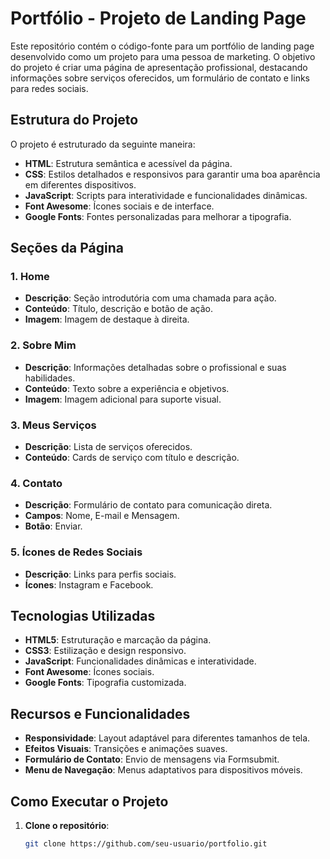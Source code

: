 # Portfólio - Projeto de Landing Page

Este repositório contém o código-fonte para um portfólio de landing page desenvolvido como um projeto para uma pessoa de marketing. O objetivo do projeto é criar uma página de apresentação profissional, destacando informações sobre serviços oferecidos, um formulário de contato e links para redes sociais.

## Estrutura do Projeto

O projeto é estruturado da seguinte maneira:

- **HTML**: Estrutura semântica e acessível da página.
- **CSS**: Estilos detalhados e responsivos para garantir uma boa aparência em diferentes dispositivos.
- **JavaScript**: Scripts para interatividade e funcionalidades dinâmicas.
- **Font Awesome**: Ícones sociais e de interface.
- **Google Fonts**: Fontes personalizadas para melhorar a tipografia.

## Seções da Página

### 1. Home
- **Descrição**: Seção introdutória com uma chamada para ação.
- **Conteúdo**: Título, descrição e botão de ação.
- **Imagem**: Imagem de destaque à direita.

### 2. Sobre Mim
- **Descrição**: Informações detalhadas sobre o profissional e suas habilidades.
- **Conteúdo**: Texto sobre a experiência e objetivos.
- **Imagem**: Imagem adicional para suporte visual.

### 3. Meus Serviços
- **Descrição**: Lista de serviços oferecidos.
- **Conteúdo**: Cards de serviço com título e descrição.

### 4. Contato
- **Descrição**: Formulário de contato para comunicação direta.
- **Campos**: Nome, E-mail e Mensagem.
- **Botão**: Enviar.

### 5. Ícones de Redes Sociais
- **Descrição**: Links para perfis sociais.
- **Ícones**: Instagram e Facebook.

## Tecnologias Utilizadas

- **HTML5**: Estruturação e marcação da página.
- **CSS3**: Estilização e design responsivo.
- **JavaScript**: Funcionalidades dinâmicas e interatividade.
- **Font Awesome**: Ícones sociais.
- **Google Fonts**: Tipografia customizada.

## Recursos e Funcionalidades

- **Responsividade**: Layout adaptável para diferentes tamanhos de tela.
- **Efeitos Visuais**: Transições e animações suaves.
- **Formulário de Contato**: Envio de mensagens via Formsubmit.
- **Menu de Navegação**: Menus adaptativos para dispositivos móveis.

## Como Executar o Projeto

1. **Clone o repositório**:
   ```bash
   git clone https://github.com/seu-usuario/portfolio.git

